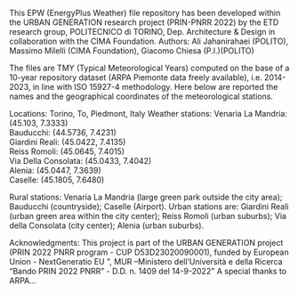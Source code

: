 This EPW (EnergyPlus Weather) file repository has been developed within the URBAN GENERATION research project (PRIN-PNRR 2022) by the ETD research group, POLITECNICO di TORINO, Dep. Architecture & Design in collaboration with the CIMA Foundation. 
Authors: Ali Jahanirahaei (POLITO), Massimo Milelli (CIMA Foundation), Giacomo Chiesa (P.I.)(POLITO)

The files are TMY (Typical Meteorological Years) computed on the base of a 10-year repository dataset (ARPA Piemonte data freely available), i.e. 2014-2023, in line with ISO 15927-4 methodology.
Here below are reported the names and the geographical coordinates of the meteorological stations. 

Locations: Torino, To, Piedmont, Italy 
Weather stations: 
Venaria La Mandria: (45.103, 7.3333)  
Bauducchi: (44.5736, 7.4231)  
Giardini Reali: (45.0422, 7.4135)  
Reiss Romoli: (45.0645, 7.4015)  
Via Della Consolata: (45.0433, 7.4042)  
Alenia: (45.0447, 7.3639)  
Caselle: (45.1805, 7.6480) 

Rural stations: Venaria La Mandria (large green park outside the city area); Bauducchi (countryside); Caselle (Airport). 
Urban stations are: Giardini Reali (urban green area within the city center); Reiss Romoli (urban suburbs); Via della Consolata (city center); Alenia (urban suburbs).


Acknowledgments:
This project is part of the URBAN GENERATION project (PRIN 2022 PNRR program -  CUP D53D23020090001), funded by European Union - NextGeneratio EU ",  MUR –Ministero dell’Università e della Ricerca “Bando PRIN 2022 PNRR” - D.D.  n. 1409 del 14-9-2022" 
A special thanks to ARPA...
